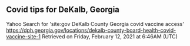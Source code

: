 ## Covid tips for DeKalb, Georgia

Yahoo Search for 'site:gov DeKalb County Georgia covid vaccine access'
https://dph.georgia.gov/locations/dekalb-county-board-health-covid-vaccine-site-1
Retrieved on Friday, February 12, 2021 at 6:46AM (UTC)